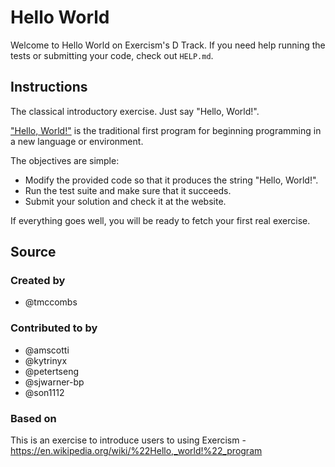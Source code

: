 # Hello World

Welcome to Hello World on Exercism's D Track.
If you need help running the tests or submitting your code, check out `HELP.md`.

## Instructions

The classical introductory exercise.
Just say "Hello, World!".

["Hello, World!"][hello-world] is the traditional first program for beginning programming in a new language or environment.

The objectives are simple:

- Modify the provided code so that it produces the string "Hello, World!".
- Run the test suite and make sure that it succeeds.
- Submit your solution and check it at the website.

If everything goes well, you will be ready to fetch your first real exercise.

[hello-world]: https://en.wikipedia.org/wiki/%22Hello,_world!%22_program

## Source

### Created by

- @tmccombs

### Contributed to by

- @amscotti
- @kytrinyx
- @petertseng
- @sjwarner-bp
- @son1112

### Based on

This is an exercise to introduce users to using Exercism - https://en.wikipedia.org/wiki/%22Hello,_world!%22_program